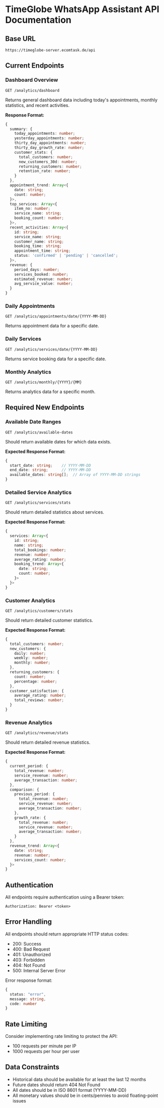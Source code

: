 # TimeGlobe WhatsApp Assistant API Documentation

## Base URL
```
https://timeglobe-server.ecomtask.de/api
```

## Current Endpoints

### Dashboard Overview
```
GET /analytics/dashboard
```
Returns general dashboard data including today's appointments, monthly statistics, and recent activities.

**Response Format:**
```typescript
{
  summary: {
    today_appointments: number;
    yesterday_appointments: number;
    thirty_day_appointments: number;
    thirty_day_growth_rate: number;
    customer_stats: {
      total_customers: number;
      new_customers_30d: number;
      returning_customers: number;
      retention_rate: number;
    }
  },
  appointment_trend: Array<{
    date: string;
    count: number;
  }>,
  top_services: Array<{
    item_no: number;
    service_name: string;
    booking_count: number;
  }>,
  recent_activities: Array<{
    id: string;
    service_name: string;
    customer_name: string;
    booking_time: string;
    appointment_time: string;
    status: 'confirmed' | 'pending' | 'cancelled';
  }>,
  revenue: {
    period_days: number;
    services_booked: number;
    estimated_revenue: number;
    avg_service_value: number;
  }
}
```

### Daily Appointments
```
GET /analytics/appointments/date/{YYYY-MM-DD}
```
Returns appointment data for a specific date.

### Daily Services
```
GET /analytics/services/date/{YYYY-MM-DD}
```
Returns service booking data for a specific date.

### Monthly Analytics
```
GET /analytics/monthly/{YYYY}/{MM}
```
Returns analytics data for a specific month.

## Required New Endpoints

### Available Date Ranges
```
GET /analytics/available-dates
```
Should return available dates for which data exists.

**Expected Response Format:**
```typescript
{
  start_date: string;    // YYYY-MM-DD
  end_date: string;      // YYYY-MM-DD
  available_dates: string[];  // Array of YYYY-MM-DD strings
}
```

### Detailed Service Analytics
```
GET /analytics/services/stats
```
Should return detailed statistics about services.

**Expected Response Format:**
```typescript
{
  services: Array<{
    id: string;
    name: string;
    total_bookings: number;
    revenue: number;
    average_rating: number;
    booking_trend: Array<{
      date: string;
      count: number;
    }>
  }>
}
```

### Customer Analytics
```
GET /analytics/customers/stats
```
Should return detailed customer statistics.

**Expected Response Format:**
```typescript
{
  total_customers: number;
  new_customers: {
    daily: number;
    weekly: number;
    monthly: number;
  },
  returning_customers: {
    count: number;
    percentage: number;
  },
  customer_satisfaction: {
    average_rating: number;
    total_reviews: number;
  }
}
```

### Revenue Analytics
```
GET /analytics/revenue/stats
```
Should return detailed revenue statistics.

**Expected Response Format:**
```typescript
{
  current_period: {
    total_revenue: number;
    service_revenue: number;
    average_transaction: number;
  },
  comparison: {
    previous_period: {
      total_revenue: number;
      service_revenue: number;
      average_transaction: number;
    },
    growth_rate: {
      total_revenue: number;
      service_revenue: number;
      average_transaction: number;
    }
  },
  revenue_trend: Array<{
    date: string;
    revenue: number;
    services_count: number;
  }>
}
```

## Authentication

All endpoints require authentication using a Bearer token:

```
Authorization: Bearer <token>
```

## Error Handling

All endpoints should return appropriate HTTP status codes:

- 200: Success
- 400: Bad Request
- 401: Unauthorized
- 403: Forbidden
- 404: Not Found
- 500: Internal Server Error

Error response format:
```typescript
{
  status: "error",
  message: string,
  code: number
}
```

## Rate Limiting

Consider implementing rate limiting to protect the API:
- 100 requests per minute per IP
- 1000 requests per hour per user

## Data Constraints

- Historical data should be available for at least the last 12 months
- Future dates should return 404 Not Found
- All dates should be in ISO 8601 format (YYYY-MM-DD)
- All monetary values should be in cents/pennies to avoid floating-point issues 